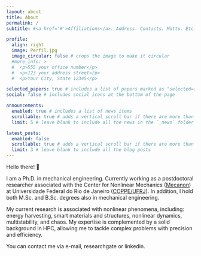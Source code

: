 ```yaml
---
layout: about
title: About
permalink: /
subtitle: #<a href='#'>Affiliations</a>. Address. Contacts. Motto. Etc.

profile:
  align: right
  image: Perfil.jpg
  image_circular: false # crops the image to make it circular
  #more_info: >
  #  <p>555 your office number</p>
  #  <p>123 your address street</p>
  #  <p>Your City, State 12345</p>

selected_papers: true # includes a list of papers marked as "selected={true}"
social: false # includes social icons at the bottom of the page

announcements:
  enabled: true # includes a list of news items
  scrollable: true # adds a vertical scroll bar if there are more than 3 news items
  limit: 5 # leave blank to include all the news in the `_news` folder

latest_posts:
  enabled: false
  scrollable: true # adds a vertical scroll bar if there are more than 3 new posts items
  limit: 3 # leave blank to include all the blog posts
---
```


Hello there! 👋

I am a Ph.D. in mechanical engineering. Currently working as a postdoctoral researcher associated with the Center for Nonlinear Mechanics ([Mecanon](http://mecanon.coppe.ufrj.br)) at Universidade Federal do Rio de Janeiro ([COPPE/UFRJ](https://coppe.ufrj.br)). In addition, I hold both M.Sc. and B.Sc. degrees also in mechanical engineering.

My current research is associated with nonlinear phenomena, including: energy harvesting, smart materials and structures, nonlinear dynamics, multistability, and chaos. My expertise is complemented by a solid background in HPC, allowing me to tackle complex problems with precision and efficiency.

You can contact me via e-mail, researchgate or linkedin.
